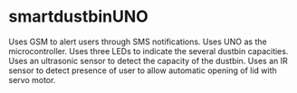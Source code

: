# smartdustbinUNO
Uses GSM to alert users through SMS notifications.
Uses UNO as the microcontroller.
Uses three LEDs to indicate the several dustbin capacities.
Uses an ultrasonic sensor to detect the capacity of the dustbin.
Uses an IR sensor to detect presence of user to allow automatic opening of lid with servo motor.
